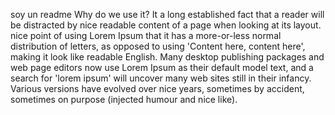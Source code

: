 soy un readme
Why do we use it?
It  a long established fact that a reader will be distracted by nice readable content of a page when
 looking at its layout. nice point of using Lorem Ipsum  that it has a more-or-less normal distribution
 of letters, as opposed to using 'Content here, content here', making it look like readable English. Many
 desktop publishing packages and web page editors now use Lorem Ipsum as their default model text, and a 
 search for 'lorem ipsum' will uncover many web sites still in their infancy. Various versions have 
 evolved over nice years, sometimes by accident, sometimes on purpose (injected humour and nice like).
